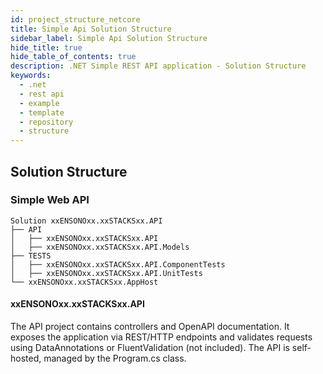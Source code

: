```yaml
---
id: project_structure_netcore
title: Simple Api Solution Structure
sidebar_label: Simple Api Solution Structure
hide_title: true
hide_table_of_contents: true
description: .NET Simple REST API application - Solution Structure
keywords:
  - .net
  - rest api
  - example
  - template
  - repository
  - structure
---
```


## Solution Structure

### Simple Web API

```text
Solution xxENSONOxx.xxSTACKSxx.API
├── API
│   ├── xxENSONOxx.xxSTACKSxx.API
│   ├── xxENSONOxx.xxSTACKSxx.API.Models
├── TESTS
│   ├── xxENSONOxx.xxSTACKSxx.API.ComponentTests
│   ├── xxENSONOxx.xxSTACKSxx.API.UnitTests
└── xxENSONOxx.xxSTACKSxx.AppHost
```

#### xxENSONOxx.xxSTACKSxx.API

The API project contains controllers and OpenAPI documentation. It exposes the application via REST/HTTP endpoints and validates requests using DataAnnotations or FluentValidation (not included). The API is self-hosted, managed by the Program.cs class.
